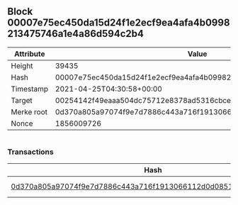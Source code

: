 ## Block 00007e75ec450da15d24f1e2ecf9ea4afa4b0998213475746a1e4a86d594c2b4

Attribute | Value
--- | ---
Height | 39435
Hash | 00007e75ec450da15d24f1e2ecf9ea4afa4b0998213475746a1e4a86d594c2b4
Timestamp | 2021-04-25T04:30:58+00:00
Target | 00254142f49eaaa504dc75712e8378ad5316cbcead634704b3734b6271167cc4
Merke root | 0d370a805a97074f9e7d7886c443a716f1913066112d0d0851669a0cbc664771
Nonce | 1856009726

```

```

### Transactions

Hash | Amount
--- | ---
[0d370a805a97074f9e7d7886c443a716f1913066112d0d0851669a0cbc664771](0d370a805a97074f9e7d7886c443a716f1913066112d0d0851669a0cbc664771.md) | 10.00000000 SKEPTI 

